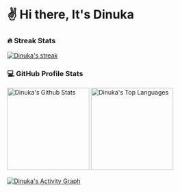 # ✌️ Hi there, It's Dinuka


<p>
<h3>🔥 Streak Stats</h3>

<!-- GitHub Readme Streak Stats - https://github.com/DenverCoder1/github-readme-streak-stats -->
<p>
  <a href="https://github.com/DinukaH2O/github-readme-streak-stats">
    <img title="🔥 Get streak stats for your profile at git.io/streak-stats" alt="Dinuka's streak" src="https://streak-stats.demolab.com/?user=DinukaH2O&theme=monokai-metallian&hide_border=true"/>
  </a>
<!--     <p>🔥 Get streak stats for your profile at <a href="https://git.io/streak-stats">git.io/streak-stats</a></p> -->
</p>

<h3>💻 GitHub Profile Stats</h3>

  <!-- https://github.com/anuraghazra/github-readme-stats -->

  <a href="https://github.com/DinukaH2O/github-readme-stats"><img alt="Dinuka's Github Stats" src="https://github-readme-stats.vercel.app/api/?username=DinukaH2O&show_icons=true&include_all_commits=true&count_private=true&theme=react&hide_border=true&bg_color=1F222E&title_color=F85D7F&icon_color=F8D866" height="192px"/></a>
  <a href="https://github.com/DinukaH2O/github-readme-stats"><img alt="Dinuka's Top Languages" src="https://github-readme-stats.vercel.app/api/top-langs/?username=DinukaH2O&langs_count=8&layout=compact&theme=react&hide_border=true&bg_color=1F222E&title_color=F85D7F&icon_color=F8D866&hide=Jupyter%20Notebook,Roff" height="192px"/></a>
  <br/>

  
  
  <!-- https://github.com/ashutosh00710/github-readme-activity-graph -->

  <a href="https://github.com/DinukaH2O/github-readme-activity-graph"><img alt="Dinuka's Activity Graph" src="https://github-readme-activity-graph.vercel.app/graph/?username=DinukaH2O&bg_color=1F222E&color=F8D866&line=F85D7F&point=FFFFFF&hide_border=true" /></a>
</p>
